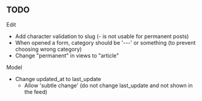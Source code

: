 ## TODO

Edit 

- Add character validation to slug (- is not usable for permanent posts)
- When opened a form, category should be '---' or something
  (to prevent choosing wrong category)
- Change "permanent" in views to "article"

Model

- Change updated_at to last_update
  - Allow 'subtle change' (do not change last_update and not shown in the feed)
